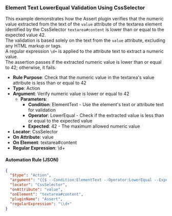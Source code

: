 ### Element Text LowerEqual Validation Using CssSelector

This example demonstrates how the Assert plugin verifies that the numeric value extracted from the text of the `value` attribute of the textarea element identified by the CssSelector `textarea#content` is lower than or equal to the expected value 42.  
The validation is based solely on the text from the `value` attribute, excluding any HTML markup or tags.  
A regular expression `\d+` is applied to the attribute text to extract a numeric value.  
The assertion passes if the extracted numeric value is lower than or equal to 42; otherwise, it fails.

- **Rule Purpose**: Check that the numeric value in the textarea's value attribute is less than or equal to 42  
- **Type**: Action  
- **Argument**: Verify numeric value is lower or equal to 42  
  - **Parameters**:  
    - **Condition**: ElementText - Use the element's text or attribute text for validation  
    - **Operator**: LowerEqual - Check if the extracted value is less than or equal to the expected value  
    - **Expected**: 42 - The maximum allowed numeric value  
- **Locator**: CssSelector  
- **On Attribute**: value  
- **On Element**: textarea#content  
- **Regular Expression**: \d+

#### Automation Rule (JSON)

```json
{
  "$type": "Action",
  "argument": "{{$ --Condition:ElementText --Operator:LowerEqual --Expected:42}}",
  "locator": "CssSelector",
  "onAttribute": "value",
  "onElement": "textarea#content",
  "pluginName": "Assert",
  "regularExpression": "\\d+"
}
```

